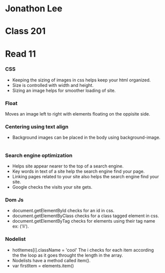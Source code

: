 # Jonathon Lee
# Class 201
# Read 11

### CSS
- Keeping the sizing of images in css helps keep your html organized.
- Size is controlled with width and height.
- Sizing an image helps for smoother loading of site.

### Float
Moves an image left to right with elements floating on the oppisite side.

### Centering using text align

- Background images can be placed in the body using background-image.

#
### Search engine optimization
- Helps site appear nearer to the top of a search engine.
- Key words in text of a site help the search engine find your page.
- Linking pages related to your site also helps the search engine find your site.
- Google checks the visits your site gets.

### Dom Js 

- document.getElementById checks for an id in css.
- document.getElementByClass checks for a class tagged element in css.
- document.getElementByTag checks for elements using their tag name ex: ('li').

###  Nodelist
- hotItemes[i].className = 'cool'
The i checks for each item according the the loop as it goes throught the length in the array.
- Nodelists have a method called item().
- var firstItem = elements.item()